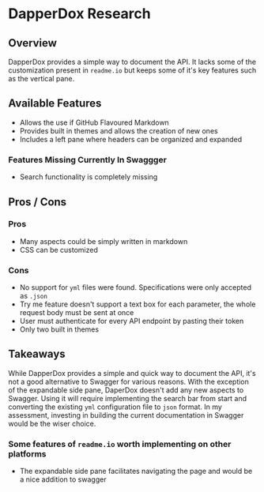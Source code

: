 # DapperDox Research

## Overview

DapperDox provides a simple way to document the API. It lacks some of the
customization present in `readme.io` but keeps some of it's key features such as
the vertical pane.

## Available Features

- Allows the use if GitHub Flavoured Markdown
- Provides built in themes and allows the creation of new ones
- Includes a left pane where headers can be organized and expanded

### Features Missing Currently In Swaggger

- Search functionality is completely missing

## Pros / Cons

### Pros

- Many aspects could be simply written in markdown
- CSS can be customized

### Cons

- No support for `yml` files were found. Specifications were only accepted as
  `.json`
- Try me feature doesn't support a text box for each parameter, the whole
  request body must be sent at once
- User must authenticate for every API endpoint by pasting their token
- Only two built in themes

## Takeaways

While DapperDox provides a simple and quick way to document the API, it's not a
good alternative to Swagger for various reasons. With the exception of the
expandable side pane, DaperDox doesn't add any new aspects to Swagger. Using it
will require implementing the search bar from start and converting the existing
`yml` configuration file to `json` format. In my assessment, investing in
building the current documentation in Swagger would be the wiser choice.

### Some features of `readme.io` worth implementing on other platforms

- The expandable side pane facilitates navigating the page and would be a nice
  addition to swagger
